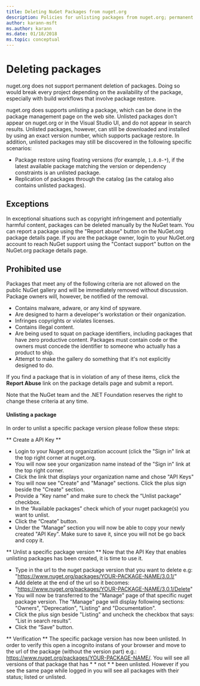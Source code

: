 ```yaml
---
title: Deleting NuGet Packages from nuget.org
description: Policies for unlisting packages from nuget.org; permanent deletion is not supported except when packages violate other policies.
author: karann-msft
ms.author: karann
ms.date: 01/18/2018
ms.topic: conceptual
---
```


# Deleting packages

nuget.org does not support permanent deletion of packages. Doing so would break every project depending on the availability of the package, especially with build workflows that involve package restore.

nuget.org does supports *unlisting* a package, which can be done in the package management page on the web site. Unlisted packages don't appear on nuget.org or in the Visual Studio UI, and do not appear in search results. Unlisted packages, however, can still be downloaded and installed by using an exact version number, which supports package restore. In addition, unlisted packages may still be discovered in the following specific scenarios:

- Package restore using floating versions (for example, `1.0.0-*`), if the latest available package matching the version or dependency constraints is an unlisted package.
- Replication of packages through the catalog (as the catalog also contains unlisted packages).

## Exceptions

In exceptional situations such as copyright infringement and potentially harmful content, packages can be deleted manually by the NuGet team. You can report a package using the "Report abuse" button on the NuGet.org package details page. If you are the package owner, login to your NuGet.org account to reach NuGet support using the "Contact support" button on the NuGet.org package details page.

## Prohibited use

Packages that meet any of the following criteria are not allowed on the public NuGet gallery and will be immediately removed without discussion. Package owners will, however, be notified of the removal.

- Contains malware, adware, or any kind of spyware.
- Are designed to harm a developer's workstation or their organization.
- Infringes copyrights or violates licenses.
- Contains illegal content.
- Are being used to squat on package identifiers, including packages that have zero productive content. Packages must contain code or the owners must concede the identifier to someone who actually has a product to ship.
- Attempt to make the gallery do something that it's not explicitly designed to do.

If you find a package that is in violation of any of these items, click the **Report Abuse** link on the package details page and submit a report.

Note that the NuGet team and the .NET Foundation reserves the right to change these criteria at any time.

#### Unlisting a package
In order to unlist a specific package version please follow these steps:

** Create a API Key **
- Login to your Nuget.org organization account (click the "Sign in" link at the top right corner at nuget.org.
- You will now see your organization name instead of the "Sign in" link at the top right corner. 
- Click the link that displays your organization name and chose "API Keys"
- You will now see "Create" and "Manage" sections. Click the plus sign beside the "Create" section.
- Provide a "Key name" and make sure to check the “Unlist package” checkbox. 
- In the “Available packages” check which of your nuget package(s) you want to unlist. 
- Click the “Create” button. 
- Under the ”Manage” section you will now be able to copy your newly created "API Key". Make sure to save it, since you will not be go back and copy it. 

** Unlist a specific package version **
Now that the API Key that enables unlisting packages has been created, it is time to use it. 
- Type in the url to the nuget package version that you want to delete e.g: "https://www.nuget.org/packages/YOUR-PACKAGE-NAME/3.0.1/"
- Add delete at the end of the url so it becomes: "https://www.nuget.org/packages/YOUR-PACKAGE-NAME/3.0.1/Delete"
- You will now be transferred to the "Manage" page of that specific nuget package version. The "Manage" page will display following sections: "Owners", "Deprecation", "Listing" and "Documentation".
- Click the plus sign beside "Listing" and uncheck the checkbox that says: “List in search results”.
- Click the “Save” button.

** Verification **
The specific package version has now been unlisted. In order to verify this open a incognito instans of your browser and move to the url of the package (without the version part) e.g.: https://www.nuget.org/packages/YOUR-PACKAGE-NAME/. You will see all versions of that package that has * * not * * been unlisted. However if you see the same page while logged in you will see all packages with their status; listed or unlisted. 
